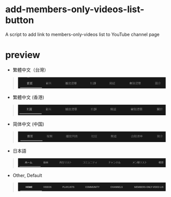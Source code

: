 # add-members-only-videos-list-button
A script to add link to members-only-videos list to YouTube channel page

# preview

* 繁體中文（台灣）
> ![Traditional Chinese (Taiwan)](./screenshots/zh-Hant-TW.png)
* 繁體中文 (香港)
> ![Traditional Chinese (Hong Kong)](./screenshots/zh-Hant-HK.png)
* 简体中文 (中国)
> ![Simplified Chinese (China)](./screenshots/zh-Hans-CN.png)
* 日本語
> ![Japanese](./screenshots/ja-JP.png)
* Other, Default
> ![Other, default](./screenshots/en.png)